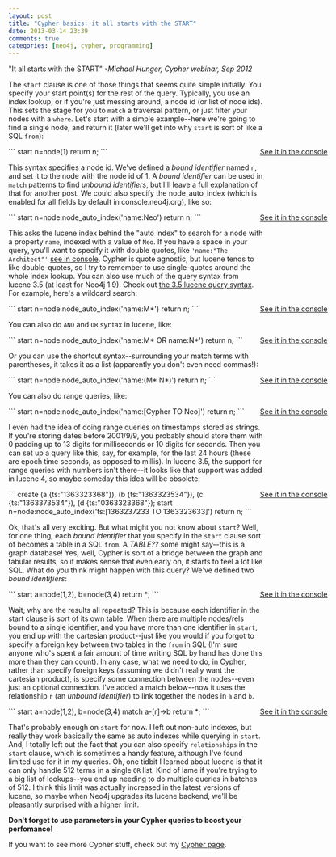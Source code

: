 ```yaml
---
layout: post
title: "Cypher basics: it all starts with the START"
date: 2013-03-14 23:39
comments: true
categories: [neo4j, cypher, programming]
---
```

"It all starts with the START" *-Michael Hunger, Cypher webinar, Sep 2012*

The `start` clause is one of those things that seems quite simple initially. You specify your start point(s) for the rest of the query. Typically, you use an index lookup, or if you're just messing around, a node id (or list of node ids). This sets the stage for you to `match` a traversal pattern, or just filter your nodes with a `where`. Let's start with a simple example--here we're going to find a single node, and return it (later we'll get into why `start` is sort of like a SQL `from`):
<!-- more -->

<div>
<a target="_blank" style="position:absolute;right:100px" href="http://console.neo4j.org/r/2yznco">See it in the console</a>
```
start n=node(1)
return n;
```
</div>

This syntax specifies a node id. We've defined a *bound identifier* named `n`, and set it to the node with the node id of 1. A *bound identifier* can be used in `match` patterns to find *unbound identifiers*, but I'll leave a full explanation of that for another post.  We could also specify the node_auto_index (which is enabled for all fields by default in console.neo4j.org), like so:

<div>
<a target="_blank" style="position:absolute;right:100px" href="http://console.neo4j.org/r/v9intl">See it in the console</a>
```
start n=node:node_auto_index('name:Neo')
return n;
```
</div>

This asks the lucene index behind the "auto index" to search for a node with a property `name`, indexed with a value of `Neo`. If you have a space in your query, you'll want to specify it with double quotes, like `'name:"The Architect"'` <a href="http://console.neo4j.org/r/tbs1hj" target="_blank">see in console</a>. Cypher is quote agnostic, but lucene tends to like double-quotes, so I try to remember to use single-quotes around the whole index lookup. You can also use much of the query syntax from lucene 3.5 (at least for Neo4j 1.9). Check out <a href="http://lucene.apache.org/core/old_versioned_docs/versions/3_5_0/queryparsersyntax.html" target="_blank">the 3.5 lucene query syntax</a>. For example, here's a wildcard search:

<div>
<a target="_blank" style="position:absolute;right:100px" href="http://console.neo4j.org/r/s48x02">See it in the console</a>
```
start n=node:node_auto_index('name:M*')
return n;
```
</div>

You can also do `AND` and `OR` syntax in lucene, like:

<div>
<a target="_blank" style="position:absolute;right:100px" href="http://console.neo4j.org/r/31ycyp">See it in the console</a>
```
start n=node:node_auto_index('name:M* OR name:N*')
return n;
```
</div>

Or you can use the shortcut syntax--surrounding your match terms with parentheses, it takes it as a list (apparently you don't even need commas!): 

<div>
<a target="_blank" style="position:absolute;right:100px" href="http://console.neo4j.org/r/ygv3cn">See it in the console</a>
```
start n=node:node_auto_index('name:(M* N*)')
return n;
```
</div>

You can also do range queries, like: 

<div>
<a target="_blank" style="position:absolute;right:100px" href="http://console.neo4j.org/r/g0ypje">See it in the console</a>
```
start n=node:node_auto_index('name:[Cypher TO Neo]')
return n;
```
</div>

I even had the idea of doing range queries on timestamps stored as strings. If you're storing dates before 2001/9/9, you probably should store them with 0 padding up to 13 digits for milliseconds or 10 digits for seconds. Then you can set up a query like this, say, for example, for the last 24 hours (these are epoch time seconds, as opposed to millis). In lucene 3.5, the support for range queries with numbers isn't there--it looks like that support was added in lucene 4, so maybe someday this idea will be obsolete:

<div>
<a target="_blank" style="position:absolute;right:100px" href="http://console.neo4j.org/r/kmyfuf">See it in the console</a>
```
create (a {ts:"1363323368"}), 
       (b {ts:"1363323534"}), 
       (c {ts:"1363373534"}), 
       (d {ts:"0363323368"});
start n=node:node_auto_index('ts:[1363237233 TO 1363323633]') 
return n;
```
</div>

Ok, that's all very exciting. But what might you not know about `start`? Well, for one thing, each *bound identifier* that you specify in the `start` clause sort of becomes a table in a SQL `from`. A *TABLE??* some might say--this is a graph database! Yes, well, Cypher is sort of a bridge between the graph and tabular results, so it makes sense that even early on, it starts to feel a lot like SQL. What do you think might happen with this query? We've defined two *bound identifiers*:

<div>
<a target="_blank" style="position:absolute;right:100px" href="http://console.neo4j.org/r/qg4ud7">See it in the console</a>
```
start a=node(1,2), b=node(3,4)
return *;
```
</div>

Wait, why are the results all repeated? This is because each identifier in the start clause is sort of its own table. When there are multiple nodes/rels bound to a single identifier, and you have more than one identifier in `start`, you end up with the cartesian product--just like you would if you forgot to specify a foreign key between two tables in the `from` in SQL (I'm sure anyone who's spent a fair amount of time writing SQL by hand has done this more than they can count). In any case, what we need to do, in Cypher, rather than specify foreign keys (assuming we didn't really want the cartesian product), is specify some connection between the nodes--even just an optional connection. I've added a match below--now it uses the relationship `r` (an *unbound identifier*) to link together the nodes in `a` and `b`.

<div>
<a target="_blank" style="position:absolute;right:100px" href="http://console.neo4j.org/r/w7n2gs">See it in the console</a>
```
start a=node(1,2), b=node(3,4)
match a-[r]->b 
return *;
```
</div>

That's probably enough on `start` for now. I left out non-auto indexes, but really they work basically the same as auto indexes while querying in `start`. And, I totally left out the fact that you can also specify `relationships` in the `start` clause, which is sometimes a handy feature, although I've found limited use for it in my queries. Oh, one tidbit I learned about lucene is that it can only handle 512 terms in a single `OR` list. Kind of lame if you're trying to a big list of lookups--you end up needing to do multiple queries in batches of 512. I think this limit was actually increased in the latest versions of lucene, so maybe when Neo4j upgrades its lucene backend, we'll be pleasantly surprised with a higher limit.

**Don't forget to use parameters in your Cypher queries to boost your perfomance!**

If you want to see more Cypher stuff, check out my [Cypher page](/cypher).
